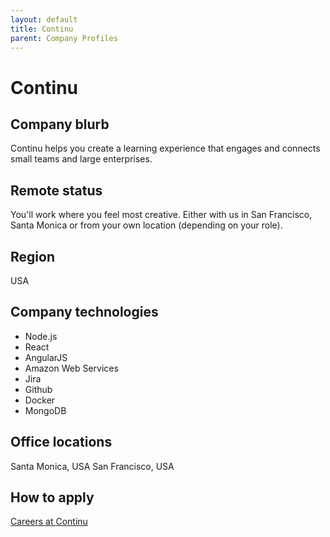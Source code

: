 ```yaml
---
layout: default
title: Continu
parent: Company Profiles
---
```


# Continu

## Company blurb

Continu helps you create a learning experience that engages and connects small teams and large enterprises.

## Remote status

You'll work where you feel most creative. Either with us in San Francisco, Santa Monica or from your own location (depending on your role).

## Region

USA

## Company technologies

- Node.js
- React
- AngularJS
- Amazon Web Services
- Jira
- Github
- Docker
- MongoDB

## Office locations

Santa Monica, USA
San Francisco, USA

## How to apply

[Careers at Continu](https://careers.continu.co)
